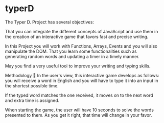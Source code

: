 # typerD
The Typer D. Project has several objectives:

That you can integrate the different concepts of JavaScript and use them in the creation of an interactive game that favors fast and precise writing.

In this Project you will work with Functions, Arrays, Events and you will also manipulate the DOM.
That you learn some functionalities such as generating random words and updating a timer in a timely manner.

May you find a very useful tool to improve your writing and typing skills.


Methodology
🎯 In the user's view, this interactive game develops as follows: you will receive a word in English and you will have to type it into an input in the shortest possible time.

If the typed word matches the one received, it moves on to the next word and extra time is assigned.

When starting the game, the user will have 10 seconds to solve the words presented to them. As you get it right, that time will change in your favor.
